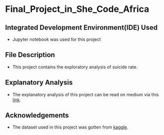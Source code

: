 # Final_Project_in_She_Code_Africa

## Integrated Development Environment(IDE) Used
- Jupyter notebook was used for this project

## File Description
- This project contains the exploratory analysis of suicide rate.

## Explanatory Analysis
- The explanatory analysis of this project can be read on medium via this [link](https://medium.com/@aesther661/socioeconomic-influence-on-suicide-rate-b2bde455bcf0?sk=8a6b22bb1b9f1023ff828ec844635755).

## Acknowledgements
- The dataset used in this project was gotten from [kaggle](https://www.kaggle.com/russellyates88/suicide-rates-overview-1985-to-2016).
